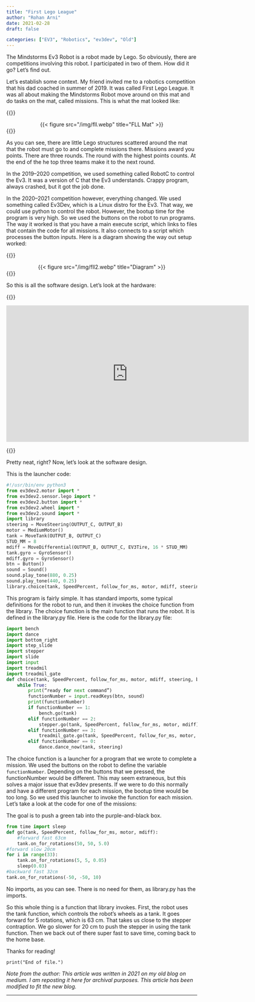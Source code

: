 ```yaml
---
title: "First Lego League"
author: "Rohan Arni"
date: 2021-02-28
draft: false

categories: ["EV3", "Robotics", "ev3dev", "Old"]
---
```


The Mindstorms Ev3 Robot is a robot made by Lego. So obviously, there are competitions involving this robot. I participated in two of them. How did it go? Let’s find out.

Let’s establish some context. My friend invited me to a robotics competition that his dad coached in summer of 2019. It was called First Lego League. It was all about making the Mindstorms Robot move around on this mat and do tasks on the mat, called missions. This is what the mat looked like:

{{<rawhtml>}}
<center>{{< figure src="/img/fll.webp" title="FLL Mat" >}}</center>
{{</rawhtml>}}

As you can see, there are little Lego structures scattered around the mat that the robot must go to and complete missions there. Missions award you points. There are three rounds. The round with the highest points counts. At the end of the he top three teams make it to the next round.

In the 2019–2020 competition, we used something called RobotC to control the Ev3. It was a version of C that the Ev3 understands. Crappy program, always crashed, but it got the job done.

In the 2020–2021 competition however, everything changed. We used something called Ev3Dev, which is a Linux distro for the Ev3. That way, we could use python to control the robot. However, the bootup time for the program is very high. So we used the buttons on the robot to run programs. The way it worked is that you have a main execute script, which links to files that contain the code for all missions. It also connects to a script which processes the button inputs. Here is a diagram showing the way out setup worked:

{{<rawhtml>}}
<center>{{< figure src="/img/fll2.webp" title="Diagram" >}}</center>
{{</rawhtml>}}

So this is all the software design. Let’s look at the hardware:

{{<rawhtml>}}

<iframe src="https://player.vimeo.com/video/517806926" width="640" height="360" frameborder="0" allow="autoplay; fullscreen" allowfullscreen></iframe>

{{</rawhtml>}}

Pretty neat, right? Now, let’s look at the software design.  

This is the launcher code:
~~~python
#!/usr/bin/env python3
from ev3dev2.motor import *
from ev3dev2.sensor.lego import *
from ev3dev2.button import *
from ev3dev2.wheel import *
from ev3dev2.sound import *
import library
steering = MoveSteering(OUTPUT_C, OUTPUT_B)
motor = MediumMotor()
tank = MoveTank(OUTPUT_B, OUTPUT_C)
STUD_MM = 8
mdiff = MoveDifferential(OUTPUT_B, OUTPUT_C, EV3Tire, 16 * STUD_MM)
tank.gyro = GyroSensor()
mdiff.gyro = GyroSensor()
btn = Button()
sound = Sound()
sound.play_tone(880, 0.25)
sound.play_tone(440, 0.25)
library.choice(tank, SpeedPercent, follow_for_ms, motor, mdiff, steering,btn, sound)
~~~
This program is fairly simple. It has standard imports, some typical definitions for the robot to run, and then it invokes the choice function from the library. The choice function is the main function that runs the robot. It is defined in the library.py file. Here is the code for the library.py file:

```python
import bench
import dance
import bottom_right
import step_slide
import stepper
import slide
import input
import treadmil
import treadmil_gate
def choice(tank, SpeedPercent, follow_for_ms, motor, mdiff, steering, btn, sound):
    while True:
        print(“ready for next command”)
        functionNumber = input.readKeys(btn, sound)
        print(functionNumber)
        if functionNumber == 1:
            bench.go(tank)
        elif functionNumber == 2:
            stepper.go(tank, SpeedPercent, follow_for_ms, motor, mdiff)
        elif functionNumber == 3:
            treadmil_gate.go(tank, SpeedPercent, follow_for_ms, motor, mdiff)
        elif functionNumber == 0:
            dance.dance_now(tank, steering)


```

The choice function is a launcher for a program that we wrote to complete a mission. We used the buttons on the robot to define the variable `functionNumber`. Depending on the buttons that we pressed, the functionNumber would be different. This may seem extraneous, but this solves a major issue that ev3dev presents. If we were to do this normally and have a different program for each mission, the bootup time would be too long. So we used this launcher to invoke the function for each mission. <br/> Let’s take a look at the code for one of the missions:

The goal is to push a green tab into the purple-and-black box.

```python
from time import sleep
def go(tank, SpeedPercent, follow_for_ms, motor, mdiff):
    #forward fast 63cm
    tank.on_for_rotations(50, 50, 5.0)
#forward slow 20cm
for i in range(33):
    tank.on_for_rotations(5, 5, 0.05)
    sleep(0.03)
#backward fast 32cm
tank.on_for_rotations(-50, -50, 10)
```


No imports, as you can see. There is no need for them, as library.py has the imports.

So this whole thing is a function that library invokes. First, the robot uses the tank function, which controls the robot’s wheels as a tank. It goes forward for 5 rotations, which is 63 cm. That takes us close to the stepper contraption. We go slower for 20 cm to push the stepper in using the tank function. Then we back out of there super fast to save time, coming back to the home base.

Thanks for reading!

~~~
print("End of file.")
~~~

*Note from the author: This article was written in 2021 on my old blog on medium. I am reposting it here for archival purposes. This article has been modified to fit the new blog.*

---